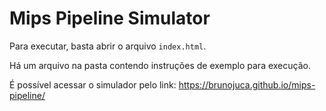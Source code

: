 # Mips Pipeline Simulator

Para executar, basta abrir o arquivo `index.html`.

Há um arquivo na pasta contendo instruções de exemplo para execução.

É possível acessar o simulador pelo link: https://brunojuca.github.io/mips-pipeline/
